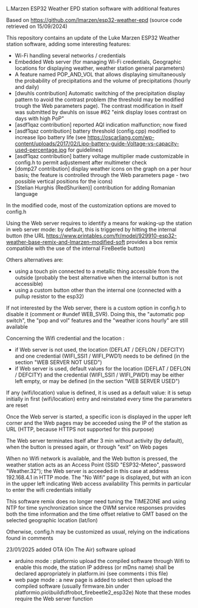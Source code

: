 L.Marzen ESP32 Weather EPD station software with additional features 

Based on https://github.com/lmarzen/esp32-weather-epd (source code retrieved on 15/09/2024) 

This repository contains an update of the Luke Marzen ESP32 Weather station software, adding some interesting features:
- Wi-Fi handling several networks / credentials
- Embedded Web server (for managing Wi-Fi credentials, Geographic locations for displaying weather, weather station general parameters)
- A feature named POP_AND_VOL that allows displaying simultaneously the probability of precipitations and the volume of precipitations (hourly and daily)
- [dwuhls contribution] Automatic switching of the precipitation display pattern to avoid the contrast problem (the threshold may be modified trough the Web parameters page). The contrast modification in itself was submitted by dwuhls on issue #62 "eink display loses contrast on days with high PoP"
- [asdf1qaz contribution] reported AQI indication malfunction; now fixed
- [asdf1qaz contribution] battery threshold (config.cpp) modified to increase lipo battery life
  (see https://oscarliang.com/wp-content/uploads/2017/02/Lipo-battery-guide-Voltage-vs-capacity-used-percentage.jpg for guidelines)
- [asdf1qaz contribution] battery voltage multiplier made customizable in config.h to permit adjustement after multimeter check  
- [domp27 contribution] display weather icons on the graph on a per hour basis; the feature is controlled through the Web parameters page - two possible vertical positions for the icons)
- [Stelian Hurghis (RedShuriken)] contribution for adding Romanian language

In the modified code, most of the customization options are moved to config.h

Using the Web server requires to identify a means for waking-up the station in web server mode: by default, this is triggered by hitting the internal button
(the URL https://www.printables.com/fr/model/929910-esp32-weather-base-remix-and-lmarzen-modified-soft provides a box remix compatible with the use of the internal FireBeetle button) 

Others alternatives are:
- using a touch pin connected to a metallic thing accessible from the outside (probably the best alternative when the internal button is not accessible)
- using a custom button other than the internal one (connected with a pullup resistor to the esp32)

If not interested by the Web server, there is a custom option in config.h to disable it (comment or #undef WEB_SVR).
Doing this, the "automatic pop switch", the "pop and vol" features and the "weather icons hourly" are still available

Concerning the Wifi credential and the location :
- if Web server is not used, the location (DEFLAT / DEFLON / DEFCITY) and one credential (WIFI_SSI1 / WIFI_PWD1) needs to be defined (in the section "WEB SERVER NOT USED")
- if Web server is used, default values for the location (DEFLAT / DEFLON / DEFCITY) and the credential (WIFI_SSI1 / WIFI_PWD1) may be either left empty, or may be defined (in the section "WEB SERVER USED")

If any (wifi/location) value is defined, it is used as a default value: it is setup initially in first (wifi/location) entry and reinstated every time the parameters are reset

Once the Web server is started, a specific icon is displayed in the upper left corner and the Web pages may be acceeded using the IP of the station as URL (HTTP, because HTTPS not supported for this purpose)

The Web server terminates itself after 3 min without activity (by default), when the button is pressed again, or through "exit" on Web pages

When no Wifi network is available, and the Web button is pressed, the weather station acts as an Access Point (SSID "ESP32-Meteo", password "Weather.32"); the Web server is acceeded in this case at address 192.168.4.1 in HTTP mode. The  "No Wifi" page is displayed, but with an icon in the upper left indicating Web access availability
This permits in particular to enter the wifi credentials initially

This software remix does no longer need tuning the TIMEZONE and using NTP for time synchronization since the OWM service responses provides both the time information and the time offset relative to GMT based on the selected geographic location (lat/lon)

Otherwise, config.h may be customized as usual, relying on the indications found in comments

23/01/2025 added OTA (On The Air) software upload
- arduino mode : platformio upload the compiled software through Wifi
  to enable this mode, the station IP address (or mDns name) shall be declared appropriately in platform.ini (see comments i this file)
- web page mode : a new page is added to select then upload the compiled software (usually firmware.bin under platformio\.pio\build\dfrobot_firebeetle2_esp32e)
Note that these modes require the Web server function
